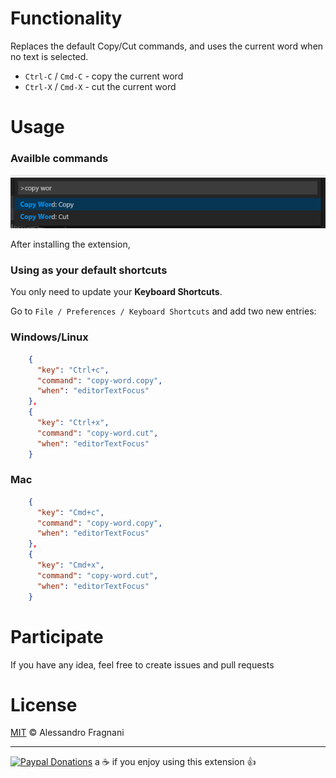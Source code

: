 # Functionality

Replaces the default Copy/Cut commands, and uses the current word when no text is selected.

* `Ctrl-C` / `Cmd-C` - copy the current word
* `Ctrl-X` / `Cmd-X` - cut the current word

# Usage

### Availble commands

![Commands](images/copy-word-commands.png)

After installing the extension, 

### Using as your default shortcuts

You only need to update your **Keyboard Shortcuts**. 

Go to `File / Preferences / Keyboard Shortcuts` and add two new entries:

### Windows/Linux
```json
    { 
      "key": "Ctrl+c",          
      "command": "copy-word.copy",
      "when": "editorTextFocus"      
    },
    { 
      "key": "Ctrl+x",          
      "command": "copy-word.cut",
      "when": "editorTextFocus" 
    }
```
### Mac
```json
    { 
      "key": "Cmd+c",          
      "command": "copy-word.copy",
      "when": "editorTextFocus" 
    },
    { 
      "key": "Cmd+x",          
      "command": "copy-word.cut",
      "when": "editorTextFocus" 
    }
```

# Participate

If you have any idea, feel free to create issues and pull requests

# License

[MIT](LICENSE.md) &copy; Alessandro Fragnani

---

[![Paypal Donations](https://www.paypalobjects.com/en_US/i/btn/btn_donate_SM.gif)](https://www.paypal.com/cgi-bin/webscr?cmd=_donations&business=EP57F3B6FXKTU&lc=US&item_name=Alessandro%20Fragnani&item_number=vscode%20extensions&currency_code=USD&bn=PP%2dDonationsBF%3abtn_donate_SM%2egif%3aNonHosted) a :coffee: if you enjoy using this extension :thumbsup: